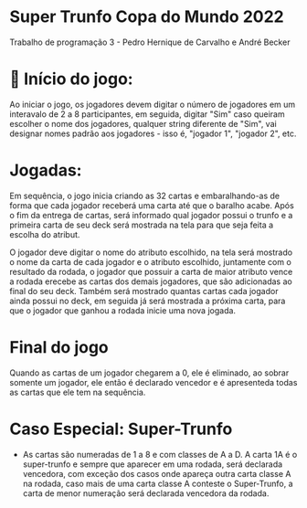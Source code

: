# Super Trunfo Copa do Mundo 2022
Trabalho de programação 3 - Pedro Hernique de Carvalho e André Becker

# :hammer: Início do jogo:

Ao iniciar o jogo, os jogadores devem digitar o número de jogadores em um interavalo de 2 a 8 participantes, em seguida, digitar "Sim" caso 
queiram escolher o nome dos jogadores, qualquer string diferente de "Sim", vai designar nomes padrão aos jogadores - isso é, "jogador 1", "jogador 2", etc.

# Jogadas:
Em sequência, o jogo inicia criando as 32 cartas e embaralhando-as de forma que cada jogador receberá uma carta até que o baralho acabe. 
Após o fim da entrega de cartas, será informado qual jogador possui o trunfo e a primeira carta de seu deck será mostrada na tela para que seja 
feita a escolha do atribut. 

O jogador deve digitar o nome do atributo escolhido, na tela será mostrado o nome da carta de cada jogador e o atributo 
escolhido, juntamente com o resultado da rodada, o jogador que possuir a carta de maior atributo vence a rodada erecebe as cartas dos demais
jogadores, que são adicionadas ao final do seu deck. Também será mostrado quantas cartas cada jogador ainda possui no deck,
em seguida já será mostrada a próxima carta, para que o jogador que ganhou a rodada inicie uma nova jogada.

# Final do jogo
Quando as cartas de um jogador chegarem a 0, ele é eliminado, ao sobrar somente um jogador, ele então é declarado vencedor e é apresenteda todas as cartas
que ele tem na sequência.


# Caso Especial: Super-Trunfo
 - As cartas são numeradas de 1 a 8 e com classes de A a D. A carta 1A é o super-trunfo  e sempre que aparecer em uma rodada, será 
declarada vencedora, com exceção dos casos onde apareça outra carta classe A na rodada, caso mais de uma carta classe A conteste
o Super-Trunfo, a carta de menor numeração será declarada vencedora da rodada.

